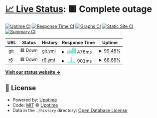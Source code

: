 # [📈 Live Status](https://stupldstuff.github.io/upptime): <!--live status--> **🟥 Complete outage**

[![Uptime CI](https://github.com/stupldstuff/upptime/workflows/Uptime%20CI/badge.svg)](https://github.com/stupldstuff/upptime/actions?query=workflow%3A%22Uptime+CI%22)
[![Response Time CI](https://github.com/stupldstuff/upptime/workflows/Response%20Time%20CI/badge.svg)](https://github.com/stupldstuff/upptime/actions?query=workflow%3A%22Response+Time+CI%22)
[![Graphs CI](https://github.com/stupldstuff/upptime/workflows/Graphs%20CI/badge.svg)](https://github.com/stupldstuff/upptime/actions?query=workflow%3A%22Graphs+CI%22)
[![Static Site CI](https://github.com/stupldstuff/upptime/workflows/Static%20Site%20CI/badge.svg)](https://github.com/stupldstuff/upptime/actions?query=workflow%3A%22Static+Site+CI%22)
[![Summary CI](https://github.com/stupldstuff/upptime/workflows/Summary%20CI/badge.svg)](https://github.com/stupldstuff/upptime/actions?query=workflow%3A%22Summary+CI%22)

<!--start: status pages-->
<!-- This summary is generated by Upptime (https://github.com/upptime/upptime) -->
<!-- Do not edit this manually, your changes will be overwritten -->
<!-- prettier-ignore -->
| URL | Status | History | Response Time | Uptime |
| --- | ------ | ------- | ------------- | ------ |
| <img alt="" src="https://icons.duckduckgo.com/ip3/null.ico" height="13"> git | 🟥 Down | [git.yml](https://github.com/aeqe/upptime/commits/HEAD/history/git.yml) | <details><summary><img alt="Response time graph" src="./graphs/git/response-time-week.png" height="20"> 476ms</summary><br><a href="https://aeqe.github.io/upptime/history/git"><img alt="Response time 693" src="https://img.shields.io/endpoint?url=https%3A%2F%2Fraw.githubusercontent.com%2Faeqe%2Fupptime%2FHEAD%2Fapi%2Fgit%2Fresponse-time.json"></a><br><a href="https://aeqe.github.io/upptime/history/git"><img alt="24-hour response time 384" src="https://img.shields.io/endpoint?url=https%3A%2F%2Fraw.githubusercontent.com%2Faeqe%2Fupptime%2FHEAD%2Fapi%2Fgit%2Fresponse-time-day.json"></a><br><a href="https://aeqe.github.io/upptime/history/git"><img alt="7-day response time 476" src="https://img.shields.io/endpoint?url=https%3A%2F%2Fraw.githubusercontent.com%2Faeqe%2Fupptime%2FHEAD%2Fapi%2Fgit%2Fresponse-time-week.json"></a><br><a href="https://aeqe.github.io/upptime/history/git"><img alt="30-day response time 502" src="https://img.shields.io/endpoint?url=https%3A%2F%2Fraw.githubusercontent.com%2Faeqe%2Fupptime%2FHEAD%2Fapi%2Fgit%2Fresponse-time-month.json"></a><br><a href="https://aeqe.github.io/upptime/history/git"><img alt="1-year response time 629" src="https://img.shields.io/endpoint?url=https%3A%2F%2Fraw.githubusercontent.com%2Faeqe%2Fupptime%2FHEAD%2Fapi%2Fgit%2Fresponse-time-year.json"></a></details> | <details><summary><a href="https://aeqe.github.io/upptime/history/git">99.48%</a></summary><a href="https://aeqe.github.io/upptime/history/git"><img alt="All-time uptime 86.33%" src="https://img.shields.io/endpoint?url=https%3A%2F%2Fraw.githubusercontent.com%2Faeqe%2Fupptime%2FHEAD%2Fapi%2Fgit%2Fuptime.json"></a><br><a href="https://aeqe.github.io/upptime/history/git"><img alt="24-hour uptime 99.99%" src="https://img.shields.io/endpoint?url=https%3A%2F%2Fraw.githubusercontent.com%2Faeqe%2Fupptime%2FHEAD%2Fapi%2Fgit%2Fuptime-day.json"></a><br><a href="https://aeqe.github.io/upptime/history/git"><img alt="7-day uptime 99.48%" src="https://img.shields.io/endpoint?url=https%3A%2F%2Fraw.githubusercontent.com%2Faeqe%2Fupptime%2FHEAD%2Fapi%2Fgit%2Fuptime-week.json"></a><br><a href="https://aeqe.github.io/upptime/history/git"><img alt="30-day uptime 99.59%" src="https://img.shields.io/endpoint?url=https%3A%2F%2Fraw.githubusercontent.com%2Faeqe%2Fupptime%2FHEAD%2Fapi%2Fgit%2Fuptime-month.json"></a><br><a href="https://aeqe.github.io/upptime/history/git"><img alt="1-year uptime 80.10%" src="https://img.shields.io/endpoint?url=https%3A%2F%2Fraw.githubusercontent.com%2Faeqe%2Fupptime%2FHEAD%2Fapi%2Fgit%2Fuptime-year.json"></a></details>
| <img alt="" src="https://icons.duckduckgo.com/ip3/r6.patriick.dev.ico" height="13"> [r6](https://r6.patriick.dev) | 🟥 Down | [r6.yml](https://github.com/aeqe/upptime/commits/HEAD/history/r6.yml) | <details><summary><img alt="Response time graph" src="./graphs/r6/response-time-week.png" height="20"> 901ms</summary><br><a href="https://aeqe.github.io/upptime/history/r6"><img alt="Response time 604" src="https://img.shields.io/endpoint?url=https%3A%2F%2Fraw.githubusercontent.com%2Faeqe%2Fupptime%2FHEAD%2Fapi%2Fr6%2Fresponse-time.json"></a><br><a href="https://aeqe.github.io/upptime/history/r6"><img alt="24-hour response time 382" src="https://img.shields.io/endpoint?url=https%3A%2F%2Fraw.githubusercontent.com%2Faeqe%2Fupptime%2FHEAD%2Fapi%2Fr6%2Fresponse-time-day.json"></a><br><a href="https://aeqe.github.io/upptime/history/r6"><img alt="7-day response time 901" src="https://img.shields.io/endpoint?url=https%3A%2F%2Fraw.githubusercontent.com%2Faeqe%2Fupptime%2FHEAD%2Fapi%2Fr6%2Fresponse-time-week.json"></a><br><a href="https://aeqe.github.io/upptime/history/r6"><img alt="30-day response time 633" src="https://img.shields.io/endpoint?url=https%3A%2F%2Fraw.githubusercontent.com%2Faeqe%2Fupptime%2FHEAD%2Fapi%2Fr6%2Fresponse-time-month.json"></a><br><a href="https://aeqe.github.io/upptime/history/r6"><img alt="1-year response time 604" src="https://img.shields.io/endpoint?url=https%3A%2F%2Fraw.githubusercontent.com%2Faeqe%2Fupptime%2FHEAD%2Fapi%2Fr6%2Fresponse-time-year.json"></a></details> | <details><summary><a href="https://aeqe.github.io/upptime/history/r6">68.68%</a></summary><a href="https://aeqe.github.io/upptime/history/r6"><img alt="All-time uptime 94.38%" src="https://img.shields.io/endpoint?url=https%3A%2F%2Fraw.githubusercontent.com%2Faeqe%2Fupptime%2FHEAD%2Fapi%2Fr6%2Fuptime.json"></a><br><a href="https://aeqe.github.io/upptime/history/r6"><img alt="24-hour uptime 99.99%" src="https://img.shields.io/endpoint?url=https%3A%2F%2Fraw.githubusercontent.com%2Faeqe%2Fupptime%2FHEAD%2Fapi%2Fr6%2Fuptime-day.json"></a><br><a href="https://aeqe.github.io/upptime/history/r6"><img alt="7-day uptime 68.68%" src="https://img.shields.io/endpoint?url=https%3A%2F%2Fraw.githubusercontent.com%2Faeqe%2Fupptime%2FHEAD%2Fapi%2Fr6%2Fuptime-week.json"></a><br><a href="https://aeqe.github.io/upptime/history/r6"><img alt="30-day uptime 73.71%" src="https://img.shields.io/endpoint?url=https%3A%2F%2Fraw.githubusercontent.com%2Faeqe%2Fupptime%2FHEAD%2Fapi%2Fr6%2Fuptime-month.json"></a><br><a href="https://aeqe.github.io/upptime/history/r6"><img alt="1-year uptime 94.38%" src="https://img.shields.io/endpoint?url=https%3A%2F%2Fraw.githubusercontent.com%2Faeqe%2Fupptime%2FHEAD%2Fapi%2Fr6%2Fuptime-year.json"></a></details>

<!--end: status pages-->

[**Visit our status website →**](https://stupldstuff.github.io/upptime)

## 📄 License

- Powered by: [Upptime](https://github.com/upptime/upptime)
- Code: [MIT](./LICENSE) © [Upptime](https://upptime.js.org)
- Data in the `./history` directory: [Open Database License](https://opendatacommons.org/licenses/odbl/1-0/)
